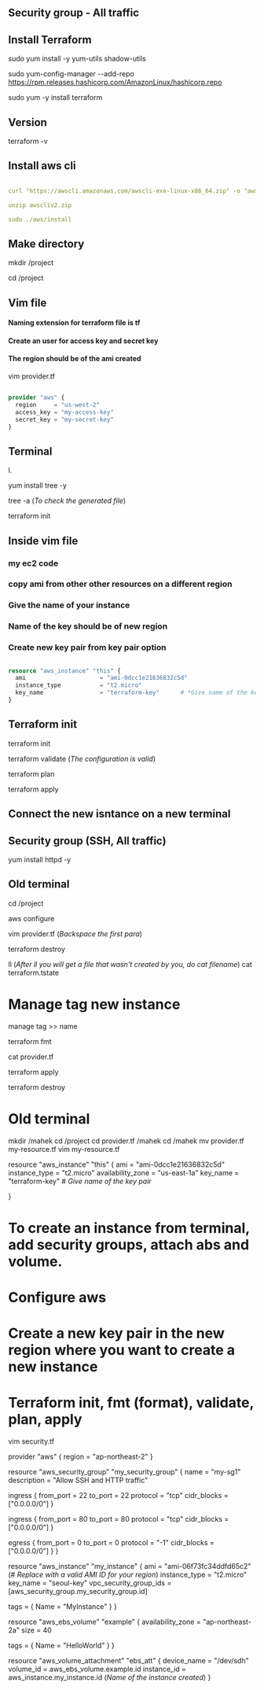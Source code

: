 ## Security group - All traffic
## Install Terraform

sudo yum install -y yum-utils shadow-utils

sudo yum-config-manager --add-repo https://rpm.releases.hashicorp.com/AmazonLinux/hashicorp.repo

sudo yum -y install terraform

## Version

terraform -v

## Install aws cli

``` yml

curl "https://awscli.amazonaws.com/awscli-exe-linux-x86_64.zip" -o "awscliv2.zip"

unzip awscliv2.zip

sudo ./aws/install

```

## Make directory

mkdir /project

cd /project

## Vim file 
#### Naming extension for terraform file is tf
#### Create an user for access key and secret key
#### The region should be of the ami created

vim provider.tf

``` tf

provider "aws" {
  region     = "us-west-2"
  access_key = "my-access-key"
  secret_key = "my-secret-key"
}

```

## Terminal

l.

yum install tree -y

tree -a  (*To check the generated file*)

terraform init

## Inside vim file 
### my ec2 code
### copy ami from other other resources on a different region
### Give the name of your instance
### Name of the key should be of new region 
### Create new key pair from key pair option

``` tf

resource "aws_instance" "this" {
  ami                     = "ami-0dcc1e21636832c5d"
  instance_type           = "t2.micro"
  key_name                = "terraform-key"      # *Give name of the key pair*
}

```

## Terraform init

terraform init

terraform validate (*The configuration is valid*)

terraform plan

terraform apply 

## Connect the new isntance on a new terminal 

## Security group (SSH, All traffic)

yum install httpd -y

## Old terminal 
cd /project

aws configure

vim provider.tf (*Backspace the first para*)

terraform destroy

ll
(*After ll you will get a file that wasn't created by you, do cat filename*)
cat terraform.tstate

# Manage tag new instance

manage tag >> name

terraform fmt

cat provider.tf

terraform apply 

terraform destroy

# Old terminal 

mkdir /mahek
cd /project
cd provider.tf /mahek
cd /mahek
mv provider.tf my-resource.tf 
vim my-resource.tf

resource "aws_instance" "this" {
  ami                     = "ami-0dcc1e21636832c5d"
  instance_type           = "t2.micro"
  availability_zone       = "us-east-1a"
  key_name                = "terraform-key"      # *Give name of the key pair*
  
}

# To create an instance from terminal, add security groups, attach abs and volume.
# Configure aws
# Create a new key pair in the new region where you want to create a new instance
# Terraform init, fmt (format), validate, plan, apply


vim security.tf


provider "aws" {
  region = "ap-northeast-2"
}

resource "aws_security_group" "my_security_group" {
  name        = "my-sg1"
  description = "Allow SSH and HTTP traffic"

  ingress {
    from_port   = 22
    to_port     = 22
    protocol    = "tcp"
    cidr_blocks = ["0.0.0.0/0"]
  }

  ingress {
    from_port   = 80
    to_port     = 80
    protocol    = "tcp"
    cidr_blocks = ["0.0.0.0/0"]
  }

  egress {
    from_port   = 0
    to_port     = 0
    protocol    = "-1"
    cidr_blocks = ["0.0.0.0/0"]
  }
}

resource "aws_instance" "my_instance" {
  ami                    = "ami-06f73fc34ddfd65c2" (# *Replace with a valid AMI ID for your region*)
  instance_type          = "t2.micro"
  key_name               = "seoul-key"
  vpc_security_group_ids = [aws_security_group.my_security_group.id]

  tags = {
    Name = "MyInstance"
  }
}

resource "aws_ebs_volume" "example" {
  availability_zone = "ap-northeast-2a"
  size              = 40

  tags = {
    Name = "HelloWorld"
  }
}

resource "aws_volume_attachment" "ebs_att" {
  device_name = "/dev/sdh"
  volume_id   = aws_ebs_volume.example.id
  instance_id = aws_instance.my_instance.id     (*Name of the instance created*)
}












